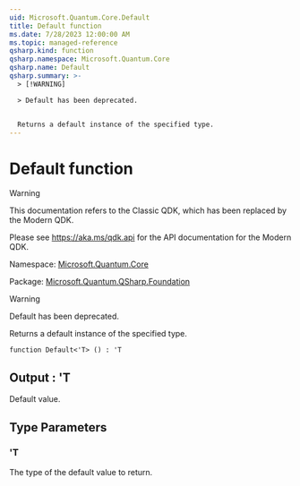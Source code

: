 ```yaml
---
uid: Microsoft.Quantum.Core.Default
title: Default function
ms.date: 7/28/2023 12:00:00 AM
ms.topic: managed-reference
qsharp.kind: function
qsharp.namespace: Microsoft.Quantum.Core
qsharp.name: Default
qsharp.summary: >-
  > [!WARNING]

  > Default has been deprecated.


  Returns a default instance of the specified type.
---
```


# Default function

> [!WARNING]
> This documentation refers to the Classic QDK, which has been replaced by the Modern QDK.
>
> Please see <https://aka.ms/qdk.api> for the API documentation for the Modern QDK.

Namespace: [Microsoft.Quantum.Core](xref:Microsoft.Quantum.Core)

Package: [Microsoft.Quantum.QSharp.Foundation](https://nuget.org/packages/Microsoft.Quantum.QSharp.Foundation)


> [!WARNING]
> Default has been deprecated.

Returns a default instance of the specified type.

```qsharp
function Default<'T> () : 'T
```


## Output : 'T

Default value.

## Type Parameters

### 'T

The type of the default value to return.